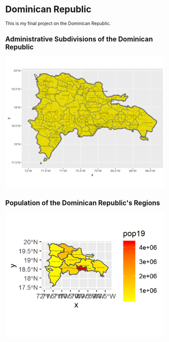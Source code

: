 # Dominican Republic

This is my final project on the Dominican Republic.

## Administrative Subdivisions of the Dominican Republic

![](dr2.png)

## Population of the Dominican Republic's Regions

![](dom_pop19.png)
